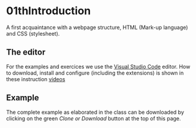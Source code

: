 # 01thIntroduction
A first acquaintance with a webpage structure, HTML (Mark-up language) and CSS (stylesheet).

## The editor
For the examples and exercices we use the [Visual Studio Code](https://code.visualstudio.com/Download) editor. How to download, install and configure (including the extensions) is shown in these instruction [videos](https://www.youtube.com/playlist?list=PLgKzo3JzWykNDcpJ8XX73w7WTQ_iiB_nD)

## Example
The complete example as elaborated in the class can be downloaded by clicking on the green *Clone or Download* button at the top of this page.
